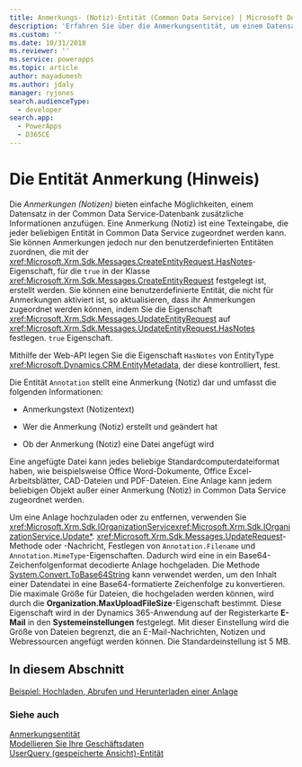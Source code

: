 ```yaml
---
title: Anmerkungs- (Notiz)-Entität (Common Data Service) | Microsoft Docs
description: 'Erfahren Sie über die Anmerkungsentität, um einem Datensatz in der Datenbank zusätzliche Informationen anzufügen. Die Anmerkungsentität stellt eine Anmerkung dar und enthält den Anmerkungstext mit Daten darüber, wer die Anmerkung erstellt und geändert hat, und ob eine Anmerkung zur Datei angefügt ist.'
ms.custom: ''
ms.date: 10/31/2018
ms.reviewer: ''
ms.service: powerapps
ms.topic: article
author: mayadumesh
ms.author: jdaly
manager: ryjones
search.audienceType:
  - developer
search.app:
  - PowerApps
  - D365CE
---
```

# <a name="annotation-note-entity"></a>Die Entität Anmerkung (Hinweis)

Die *Anmerkungen (Notizen)* bieten einfache Möglichkeiten, einem Datensatz in der Common Data Service-Datenbank zusätzliche Informationen anzufügen. Eine Anmerkung (Notiz) ist eine Texteingabe, die jeder beliebigen Entität in Common Data Service zugeordnet werden kann. Sie können Anmerkungen jedoch nur den benutzerdefinierten Entitäten zuordnen, die mit der <xref:Microsoft.Xrm.Sdk.Messages.CreateEntityRequest.HasNotes>-Eigenschaft, für die `true` in der Klasse <xref:Microsoft.Xrm.Sdk.Messages.CreateEntityRequest> festgelegt ist, erstellt werden. Sie können eine benutzerdefinierte Entität, die nicht für Anmerkungen aktiviert ist, so aktualisieren, dass ihr Anmerkungen zugeordnet werden können, indem Sie die Eigenschaft <xref:Microsoft.Xrm.Sdk.Messages.UpdateEntityRequest> auf <xref:Microsoft.Xrm.Sdk.Messages.UpdateEntityRequest.HasNotes> festlegen. `true` Eigenschaft.  

Mithilfe der Web-API legen Sie die Eigenschaft `HasNotes` von EntityType <xref:Microsoft.Dynamics.CRM.EntityMetadata>, der diese kontrolliert, fest.
  
 Die Entität `Annotation` stellt eine Anmerkung (Notiz) dar und umfasst die folgenden Informationen:  
  
-   Anmerkungstext (Notizentext)  
  
-   Wer die Anmerkung (Notiz) erstellt und geändert hat  
  
-   Ob der Anmerkung (Notiz) eine Datei angefügt wird  
  
 Eine angefügte Datei kann jedes beliebige Standardcomputerdateiformat haben, wie beispielsweise Office Word-Dokumente, Office Excel-Arbeitsblätter, CAD-Dateien und PDF-Dateien. Eine Anlage kann jedem beliebigen Objekt außer einer Anmerkung (Notiz) in Common Data Service zugeordnet werden.  
  
 Um eine Anlage hochzuladen oder zu entfernen, verwenden Sie <xref:Microsoft.Xrm.Sdk.IOrganizationService><xref:Microsoft.Xrm.Sdk.IOrganizationService.Update*>. <xref:Microsoft.Xrm.Sdk.Messages.UpdateRequest>-Methode oder -Nachricht, Festlegen von `Annotation.Filename` und `Annotation.MimeType`-Eigenschaften. Dadurch wird eine in ein Base64-Zeichenfolgenformat decodierte Anlage hochgeladen. Die Methode [System.Convert.ToBase64String](https://msdn.microsoft.com/library/system.convert.tobase64string.aspx) kann verwendet werden, um den Inhalt einer Datendatei in eine Base64-formatierte Zeichenfolge zu konvertieren. Die maximale Größe für Dateien, die hochgeladen werden können, wird durch die **Organization.MaxUploadFileSize**-Eigenschaft bestimmt. Diese Eigenschaft wird in der Dynamics 365-Anwendung auf der Registerkarte **E-Mail** in den **Systemeinstellungen** festgelegt. Mit dieser Einstellung wird die Größe von Dateien begrenzt, die an E-Mail-Nachrichten, Notizen und Webressourcen angefügt werden können. Die Standardeinstellung ist 5 MB.  
  
## <a name="in-this-section"></a>In diesem Abschnitt  
 [Beispiel: Hochladen, Abrufen und Herunterladen einer Anlage](/dynamics365/customer-engagement/developer/sample-upload-retrieve-download-attachment)  
  
### <a name="see-also"></a>Siehe auch 
 [Anmerkungsentität](reference/entities/annotation.md)   
 [Modellieren Sie Ihre Geschäftsdaten](/dynamics365/customer-engagement/developer/model-business-data)   
 [UserQuery (gespeicherte Ansicht)-Entität](/dynamics365/customer-engagement/developer/userquery-saved-view-entity)